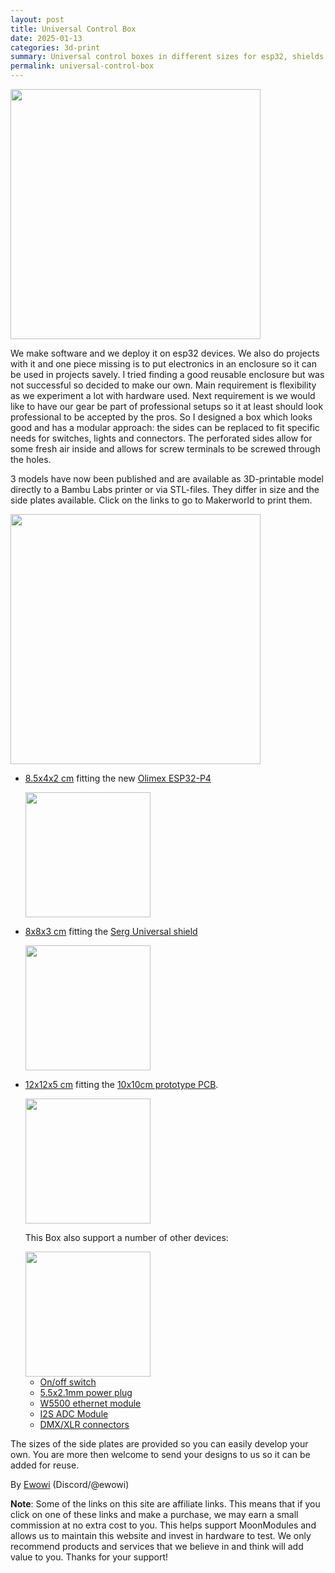 ```yaml
---
layout: post
title: Universal Control Box
date: 2025-01-13
categories: 3d-print
summary: Universal control boxes in different sizes for esp32, shields and pcb<br><img width="100" src="https://github.com/user-attachments/assets/fdb07bcf-80be-49b1-bb8d-b7c73b647943">
permalink: universal-control-box
---
```


<img width="400" src="https://github.com/user-attachments/assets/fdb07bcf-80be-49b1-bb8d-b7c73b647943">

We make software and we deploy it on esp32 devices. We also do projects with it and one piece missing is to put electronics in an enclosure so it can be used in projects savely. I tried finding a good reusable enclosure but was not successful so decided to make our own. Main requirement is flexibility as we experiment a lot with hardware used. Next requirement is we would like to have our gear be part of professional setups so it at least should look professional to be accepted by the pros. So I designed a box which looks good and has a modular approach: the sides can be replaced to fit specific needs for switches, lights and connectors. The perforated sides allow for some fresh air inside and allows for screw terminals to be screwed through the holes.

3 models have now been published and are available as 3D-printable model directly to a Bambu Labs printer or via STL-files. They differ in size and the side plates available. Click on the links to go to Makerworld to print them.

<img width="400" src="https://github.com/user-attachments/assets/95b8cda1-f014-49ec-a72a-3e89c7d6d4bf" />

* [8.5x4x2 cm](https://makerworld.com/en/models/987898#profileId-962923) fitting the new [Olimex ESP32-P4](https://www.olimex.com/Products/IoT/ESP32-P4/ESP32-P4-DevKit/open-source-hardware)

   <img width="200" src="https://github.com/user-attachments/assets/5cd3a8b4-814e-4220-8a06-b667a706398b">

* [8x8x3 cm](https://makerworld.com/en/models/983927#profileId-958182) fitting the [Serg Universal shield](https://www.tindie.com/products/serg74/wled-shield-board-for-addressable-leds/)

   <img width="200" src="https://github.com/user-attachments/assets/e615a50f-20fe-4bfa-91f5-aab4ba62c347">

* [12x12x5 cm](https://makerworld.com/en/models/988568#profileId-963694) fitting the [10x10cm prototype PCB](https://s.click.aliexpress.com/e/_Ey8dDYo).

   <img width="200" src="https://github.com/user-attachments/assets/e9a93596-83ca-45ca-bca9-d3642b441cec">

     This Box also support a number of other devices:

     <img width="200" src="https://github.com/user-attachments/assets/71dd57f1-2a42-410a-a31f-8bceb3a0c936">

    * [On/off switch](https://s.click.aliexpress.com/e/_EwzpRfq)
    * [5.5x2.1mm power plug](https://s.click.aliexpress.com/e/_EyfWXHw)
    * [W5500 ethernet module](https://s.click.aliexpress.com/e/_EQBnvJQ)
    * [I2S ADC Module](https://s.click.aliexpress.com/e/_EIhfl6G)
    * [DMX/XLR connectors](https://s.click.aliexpress.com/e/_EIavYI0)


The sizes of the side plates are provided so you can easily develop your own. You are more then welcome to send your designs to us so it can be added for reuse.

By [Ewowi](https://github.com/ewowi)
(Discord/@ewowi)

**Note**: Some of the links on this site are affiliate links. This means that if you click on one of these links and make a purchase, we may earn a small commission at no extra cost to you. This helps support MoonModules and allows us to maintain this website and invest in hardware to test. We only recommend products and services that we believe in and think will add value to you. Thanks for your support!
